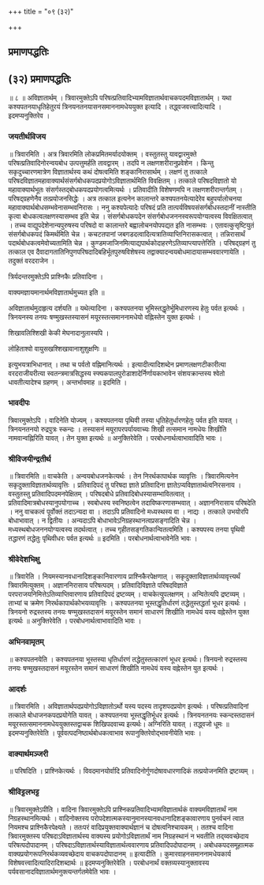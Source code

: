 +++
title = "०९ (३२)"

+++


## प्रमाणपद्धतिः

## (३२) **प्रमाणपद्धतिः**

॥ ८ ॥ अविज्ञातार्थम् । त्रिवारमुक्तेऽपि परिषत्प्रतिवादिभ्यामविज्ञातार्थवाचकपदमविज्ञातार्थम् । यथा कश्यपतनयाधृतिहेतुरयं त्रिनयनतनयासनसमाननामधेययुक्त इत्यादि । तद्ध्वजवत्त्वादित्यादि । इदमप्यनुक्तिरेव ।

### **जयतीर्थविजय**

॥ त्रिवारमिति । अत्र त्रिवारमिति लोकप्रमितमर्यादयोक्तम् । वस्तुतस्तु यावद्वारमुक्ते परिषत्प्रतिवादिनोरन्वयबोध उत्पत्तुमर्हति तावद्वारम् । तदपि न लक्षणशरीरानुप्रवेशेन । किन्तु सकृदुच्चारणमात्रेण विज्ञातार्थस्य कथं दोषत्वमिति शङ्कानिरासार्थम् । लक्षणं तु तत्काले परिषदविज्ञातमहावाक्यार्थसंसर्गबोधकपदप्रयोगोऽविज्ञातार्थमिति विवक्षितम् । तत्काले परिषदविज्ञातो यो महावाक्यार्थभूतः संसर्गस्तद्बोधकपदप्रयोगत्वमित्यर्थः । प्रतिवादीति विशेषणमपि न लक्षणशरीरान्तर्गतम् । परिषद्ग्रहणेनैव तत्प्रयोजनसिद्धेः । अत्र तत्काल इत्यनेन कालान्तरे कश्यपतनयेत्यादेरेव बहुपर्यालोचनया महावाक्यार्थबोधसम्भवेनासम्भवनिरासः । ननु कश्यपेत्यादेः परिषदं प्रति तात्पर्यविषयसंसर्गबोधस्तदानीं नास्तीति कृत्वा बोधकत्वलक्षणस्यासम्भव इति चेन्न । संसर्गबोधकपदेन संसर्गबोधजननस्वरूपयोग्यत्वस्य विवक्षितत्वात् । तच्च वाद्युपदेशेनान्यपुरुषस्य परिषदो वा कालान्तरे बह्वालोचनयोपपद्यत इति नासम्भवः । एतावत्कुसृष्टियुतं संसर्गबोधकपदं किमर्थमिति चेन्न । कचटतपानां जबगडदत्वादित्यत्रातिव्याप्तिनिरासकत्वात् । तन्निरासार्थं पदार्थबोधकत्वमेवोच्यतामिति चेन्न । कुण्डमजाजिनमित्याद्यपार्थकोदाहरणेऽतिव्याप्त्यापत्तेरिति । परिषद्ग्रहणं तु तत्काल एव दैवादागतातिनिपुणपरिषदादिबहिर्भूतपुरुषविशेषस्य तद्वाक्यादन्वयबोधमादायासम्भववारणायेति । तदुक्तं वरदराजेन ।

त्रिर्यदन्तरमुक्तेऽपि प्राश्निकैः प्रतिवादिना ।

वाक्यमज्ञायमानार्थमविज्ञातार्थमुच्यत इति ॥

अविज्ञातार्थमुदाहृत्य दर्शयति ॥ यथेत्यादिना । कश्यपतनया भूमिस्तद्धृतेर्भूमिधारणस्य हेतुः पर्वत इत्यर्थः । त्रिनयनस्य तनयः षण्मुखस्तस्यासनं मयूरस्तत्समाननामधेयो वह्निस्तेन युक्त इत्यर्थः ।

शिखावलिश्शिखी केकी मेघनादानुलास्यपि ।

लोहिताश्वो वायुसखश्शिखावानाशुशुक्षणिः ॥

इत्युभयत्राभिधानात् । तथा च पर्वतो वह्निमानित्यर्थः । इत्यादीत्यादिशब्देन प्रमाणलक्षणटीकारीत्या वरदराजीयरीत्या स्वतन्त्रमात्रसिद्धस्य स्फ्यकपालपुरोडाशादेर्निर्णायकाभावेन संशयक्रान्तस्य श्वेतो धावतीत्यादेश्च ग्रहणम् । अन्तर्भावमाह ॥ इदमिति ।

### **भावदीपः**

त्रिवारमुक्तेऽपि । वादिनेति योज्यम् । कश्यपतनया पृथिवी तस्या धृतिहेतुर्धारणहेतुः पर्वत इति यावत् । त्रिनयनतनयो रुद्रपुत्रः स्कन्दः । तस्यासनं मयूरापरपर्यायवाच्यः शिखी तत्समान नामधेयः शिखीति नामवान्वह्निरिति यावत् । तेन युक्त इत्यर्थः ॥ अनुक्तिरेवेति । परबोधनार्थत्वाभावादिति भावः ।

### **श्रीविजयीन्द्रतीर्थ**

॥ त्रिवारमिति ॥ वाचकेति । अन्वयबोधजनकेत्यर्थः । तेन निरर्थकापार्थक व्यावृत्तिः । त्रिवारमित्यनेन सकृदुक्ताविज्ञातार्थव्यावृत्तिः । प्रतिवादिपदं तु परिषदा ज्ञाते प्रतिवादिना ज्ञातेऽप्यविज्ञातार्थत्वनिरसनाय । वस्तुतस्तु प्रतिवादिपदमनपेक्षितम् । परिषदबोधे प्रतिवादिबोधस्यासम्भावितत्वात् । प्रतिवादिमात्रबोधस्यानुपयोगाच्च । स्वबोधस्य स्वनिष्ठत्वेन तदाविष्करणासम्भवात् । अज्ञाननिरासाय परिषदेति । ननु वाचकत्वं पूर्वोक्तं तदाऽन्यदा वा । तदाऽपि प्रतिवादिनो मध्यस्थस्य वा । नाद्यः । तत्काले उभयोरपि बोधाभावात् । न द्वितीयः । अन्यदाऽपि बोधाभावेऽनिग्रहस्थानत्वप्रसङ्गादिति चेन्न । मध्यस्थबोधजननयोग्यत्वस्य तदर्थत्वात् । तच्च गृहीतसङ्गतिकान्वितत्वमिति । कश्यपस्य तनया पृथिवी तद्धारणं तद्धेतुः पृथिवीधरः पर्वत इत्यर्थः ॥ इदमिति । परबोधनार्थत्वाभावेनेति भावः ।

### **श्रीवेदेशभिक्षु**

॥ त्रिवारेति । नियमस्यानवधानादिशङ्कानिवारणाय प्राश्निकैरपेक्षणात् । सकृदुक्ताविज्ञातार्थव्यावृत्त्यर्थं त्रिवारमित्युक्तम् । अज्ञाननिरासाय परिषत्पदम् । प्रतिवादिविज्ञाते परिषदविज्ञाते परपराजयनिमित्तेऽतिव्याप्तिवारणाय प्रतिवादिपदं द्रष्टव्यम् । वाचकेत्युपलक्षणम् । अन्वितेत्यपि द्रष्टव्यम् । ताभ्यां च क्रमेण निरर्थकापार्थकोभयव्यावृत्तिः । कश्यपतनया भूस्तद्धृतिर्धारणं तद्धेतुस्तद्धर्ता भूधर इत्यर्थः । त्रिनयनो रुद्रस्तस्य तनयः षण्मुखस्तदासनं मयूरस्तेन समानं साधारणं शिखीति नामधेयं यस्य वह्नेस्तेन युक्त इत्यर्थः ॥ अनुक्तिरेवेति । परबोधनार्थत्वाभावादिति भावः ।

### **अभिनवामृतम्**

॥ कश्यपतनयेति । कश्यपतनया भूस्तस्या धृतिर्धारणं तद्धेतुस्तत्कारणं भूधर इत्यर्थः। त्रिनयनो रुद्रस्तस्य तनयः षण्मुखस्तदासनं मयूरस्तेन समानं साधारणं शिखीति नामधेयं यस्य वह्नेस्तेन युत इत्यर्थः ।

### **आदर्शः**

॥ त्रिवारमिति । अविज्ञातार्थपदप्रयोगोऽविज्ञातोऽर्थो यस्य पदस्य तादृशपदप्रयोग इत्यर्थः । परिषत्प्रतिवादिनां तत्काले बोधाजनकपदप्रयोगेति यावत् । कश्यपतनया भूस्तद्धृतिर्भूधर इत्यर्थः । त्रिनयनतनयः स्कन्दस्तदासनं मयूरस्तत्समाननामधेययुक्तस्तद्वाचक शिखिपदवाच्य इत्यर्थः। अग्निरिति यावत् । तद्ध्वजो धूमः ॥ इदमप्यनुक्तिरेवेति । पूर्ववत्पदनिष्ठार्थबोधकत्वाभाव रूपानुक्तिरेवोद्भावनीयेति भावः ।

### **वाक्यार्थमञ्जरी**

॥ परिषदिति । प्राश्निकेत्यर्थः । विवदमानयोर्वादि प्रतिवादिनोर्गुणदोषावधारणादिकं तत्प्रयोजनमिति द्रष्टव्यम् ।

### **श्रीविट्टलभट्ट**

॥ त्रिवारमुक्तेऽपीति । वादिना त्रिवारमुक्तेऽपि प्राश्निकप्रतिवादिभ्यामविज्ञातार्थकं वाक्यमविज्ञातार्थं नाम निग्रहस्थानमित्यर्थः । वादिनोक्तस्य परोपदेशात्मकस्यानुमानस्यानवधानादिशङ्कावारणाय पुनर्वचनं त्वात नियमश्च प्राश्निकैरपेक्ष्यते । ततःपरं वादिप्रयुक्तवाक्यार्थज्ञानं च दोषत्वनिश्चायकम् । ततश्च वादिना त्रिवारमुक्तस्य परिषदाऽविज्ञातार्थस्य वाक्यस्य प्रयोगोऽविज्ञातार्थं नाम निग्रहस्थानं न भवतीति तद्य्ववच्छेदाय परिषत्पदोपादानम् । परिषदाऽविज्ञातार्थस्याविज्ञातार्थत्ववारणाय प्रतिवादिपदोपादानम् । अबोधकपदसमूहात्मक वाक्यप्रयोगरूपनिरर्थकव्यवच्छेदाय वाचकपदोपादानम् ॥ इत्यादीति । कुमारवाहनसमाननामधेयकार्य विशेषवत्त्वादित्यादिरादिशब्दार्थः ॥ इदमप्यनुक्तिरेवेति । परबोधनार्थं वक्तव्यस्यानुक्तावस्य पर्यवसानादविज्ञातार्थमनुक्त्यन्तर्गतमेवेति भावः ।

